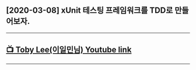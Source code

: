 ## [2020-03-08] xUnit 테스팅 프레임워크를 TDD로 만들어보자.
---
[:tv: Toby Lee(이일민님) Youtube link](https://www.youtube.com/watch?v=tdKFZcZSJmg, "이일민님 유튜브 강의")
---

---

